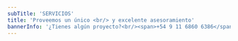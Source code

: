 ```yaml
---
subTitle: 'SERVICIOS'
title: 'Proveemos un único <br/> y excelente asesoramiento'
bannerInfo: '¿Tienes algún proyecto?<br/><span>+54 9 11 6860 6386</span>'
---
```

